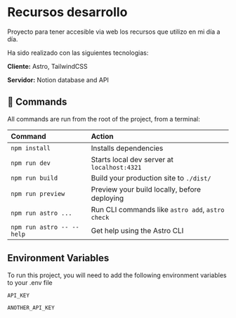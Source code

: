 # Recursos desarrollo

Proyecto para tener accesible via web los recursos que utilizo en mi día a día.

Ha sido realizado con las siguientes tecnologias:

**Cliente:** Astro, TailwindCSS

**Servidor:** Notion database and API

## 🧞 Commands

All commands are run from the root of the project, from a terminal:

| Command                   | Action                                           |
| :------------------------ | :----------------------------------------------- |
| `npm install`             | Installs dependencies                            |
| `npm run dev`             | Starts local dev server at `localhost:4321`      |
| `npm run build`           | Build your production site to `./dist/`          |
| `npm run preview`         | Preview your build locally, before deploying     |
| `npm run astro ...`       | Run CLI commands like `astro add`, `astro check` |
| `npm run astro -- --help` | Get help using the Astro CLI                     |

## Environment Variables

To run this project, you will need to add the following environment variables to your .env file

`API_KEY`

`ANOTHER_API_KEY`
